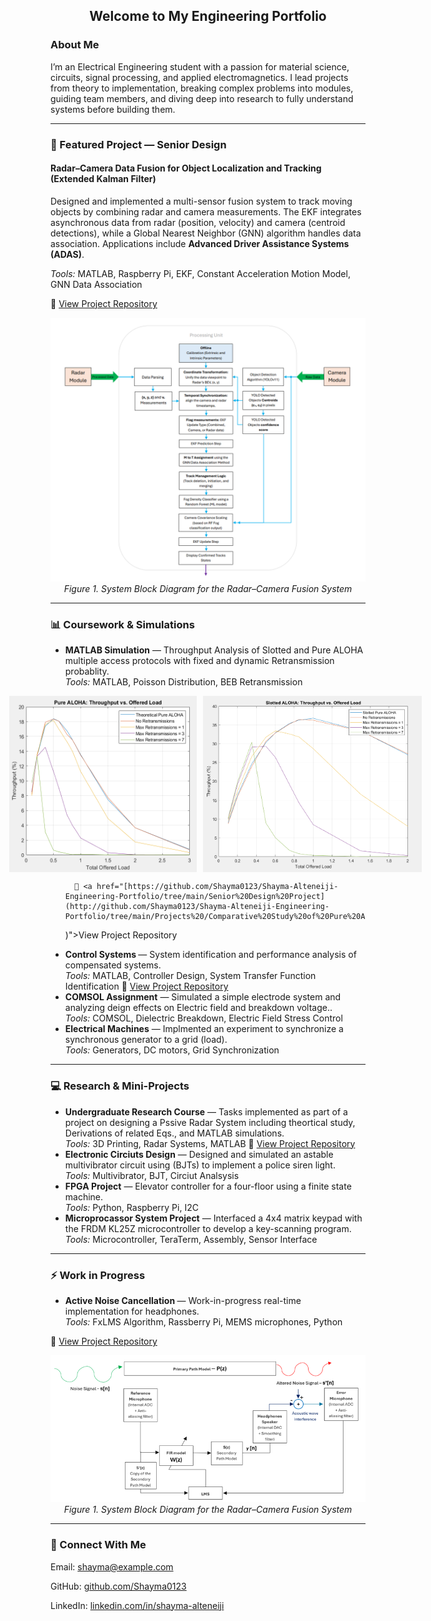 <h2 align="center">Welcome to My Engineering Portfolio </h2>

<h3>About Me</h3>
<p>
I’m an Electrical Engineering student with a passion for material science, circuits, signal processing, and applied electromagnetics. I lead projects from theory to implementation, breaking complex problems into modules, guiding team members, and diving deep into research to fully understand systems before building them.
</p>

---

<h3>🚀 Featured Project — Senior Design</h3>

<h4>Radar–Camera Data Fusion for Object Localization and Tracking (Extended Kalman Filter)</h4>

<p>
Designed and implemented a multi-sensor fusion system to track moving objects by combining radar and camera measurements.  
The EKF integrates asynchronous data from radar (position, velocity) and camera (centroid detections), while a Global Nearest Neighbor (GNN) algorithm handles data association.  
Applications include <strong>Advanced Driver Assistance Systems (ADAS)</strong>.
</p>

<p><em>Tools:</em> MATLAB, Raspberry Pi, EKF, Constant Acceleration Motion Model, GNN Data Association</p>

<p>
🔗 <a href="https://github.com/Shayma0123/Shayma-Alteneiji-Engineering-Portfolio/tree/main/Senior%20Design%20Project">View Project Repository</a>
  </p>

<p align="center">
  <img src="Senior Design Project/System Block Diagram .png" alt="System Block Diagram" width="600"><br>
  <em>Figure 1. System Block Diagram for the Radar–Camera Fusion System</em>
</p>

---

<h3>📊 Coursework & Simulations</h3>
<ul>
    <li>
      <strong> MATLAB Simulation</strong> — Throughput Analysis of Slotted and Pure ALOHA multiple access protocols with fixed and dynamic Retransmission probablity.<br>
      <em>Tools:</em> MATLAB, Poisson Distribution, BEB Retransmission
      <p align="center">
      <div style="display:flex; justify-content:center;">
        <img src="Projects /Comparative Study of Pure ALOHA vs. Slotted ALOHA MAC Protocols/Pure ALOHA Simulation Plot.png" width="300" style="margin-right:10px;">
        <img src="Projects /Comparative Study of Pure ALOHA vs. Slotted ALOHA MAC Protocols/Slotted ALOHA Simulation Plot.png" width="350">
      </div>
      </p>
    </li>
      
      🔗 <a href="[https://github.com/Shayma0123/Shayma-Alteneiji-Engineering-Portfolio/tree/main/Senior%20Design%20Project](http://github.com/Shayma0123/Shayma-Alteneiji-Engineering-Portfolio/tree/main/Projects%20/Comparative%20Study%20of%20Pure%20ALOHA%20vs.%20Slotted%20ALOHA%20MAC%20Protocols
)">View Project Repository</a>
  <li>
    <strong>Control Systems </strong> — System identification and performance analysis of compensated systems.<br>
    <em>Tools:</em> MATLAB, Controller Design, System Transfer Function Identification 
    🔗 <a href="[https://github.com/Shayma0123/Shayma-Alteneiji-Engineering-Portfolio/tree/main/Senior%20Design%20Project](https://github.com/Shayma0123/Shayma-Alteneiji-Engineering-Portfolio/tree/main/Projects%20/System%20Identification%20and%20Controller%20Design)">View Project Repository</a>
  </li>
    <li>
    <strong>COMSOL Assignment</strong> — Simulated a simple electrode system and analyzing deign effects on Electric field and breakdown voltage..<br>
    <em>Tools:</em> COMSOL, Dielectric Breakdown, Electric Field Stress Control 
    </li>
  <li>
    <strong>Electrical Machines</strong> — Implmented an experiment to synchronize a synchronous generator to a grid (load).<br>
    <em>Tools:</em> Generators, DC motors, Grid Synchronization
  </li>
</ul>

---

<h3>💻 Research & Mini-Projects</h3>
<ul>
    <li>
    <strong>Undergraduate Research Course</strong> — Tasks implemented as part of a project on designing a Pssive Radar System including theortical study, Derivations of related Eqs., and MATLAB simulations.<br>
    <em>Tools:</em> 3D Printing, Radar Systems, MATLAB 
    🔗 <a href="[https://github.com/Shayma0123/Shayma-Alteneiji-Engineering-Portfolio/tree/main/Senior%20Design%20Project](https://github.com/Shayma0123/Shayma-Alteneiji-Engineering-Portfolio/tree/main/Undergraduate%20Research%20Course)">View Project Repository</a>
    </li>
    <li>
    <strong>Electronic Circiuts Design</strong> — Designed and simulated an astable multivibrator circuit using (BJTs) to implement a police siren light.<br>
    <em>Tools:</em> Multivibrator, BJT, Circiut Analsysis 
  </li>
  <li>
    <strong>FPGA Project</strong> — Elevator controller for a four-floor using a finite state machine.<br>
    <em>Tools:</em> Python, Raspberry Pi, I2C
  </li>
    <li>
    <strong> Microprocassor System Project</strong> — Interfaced a 4x4 matrix keypad with the FRDM KL25Z microcontroller to develop a key-scanning program.<br>
    <em>Tools:</em> Microcontroller, TeraTerm, Assembly, Sensor Interface 
  </li>

</ul>

---

<h3>⚡ Work in Progress</h3>
<ul>
  <li>
    <strong>Active Noise Cancellation </strong> — Work-in-progress real-time implementation for headphones.<br>
    <em>Tools:</em> FxLMS Algorithm, Rassberry Pi, MEMS microphones, Python 
  </li>
</ul>
<p>
🔗 <a href="[https://github.com/Shayma0123/Shayma-Alteneiji-Engineering-Portfolio/tree/main/Senior%20Design%20Project](https://github.com/Shayma0123/Shayma-Alteneiji-Engineering-Portfolio/tree/main/Projects%20/Adaptative%20Filtering%20in%20Noise%20Cancelling%20Headphones)">View Project Repository</a>
</p>

<p align="center">
  <img src="Projects /Adaptative Filtering in Noise Cancelling Headphones/NC Headphones System Block Diagram.png" alt="NC Headphones System Block Diagram" width="600"><br>
  <em>Figure 1. System Block Diagram for the Radar–Camera Fusion System</em>
</p>

---

<h3>🤝 Connect With Me</h3>
<p>Email: <a href="mailto:shayma@example.com">shayma@example.com</a></p>
<p>GitHub: <a href="https://github.com/Shayma0123">github.com/Shayma0123</a></p>
<p>LinkedIn: <a href="https://www.linkedin.com/in/shayma-alteneiji/">linkedin.com/in/shayma-alteneiji</a></p>
